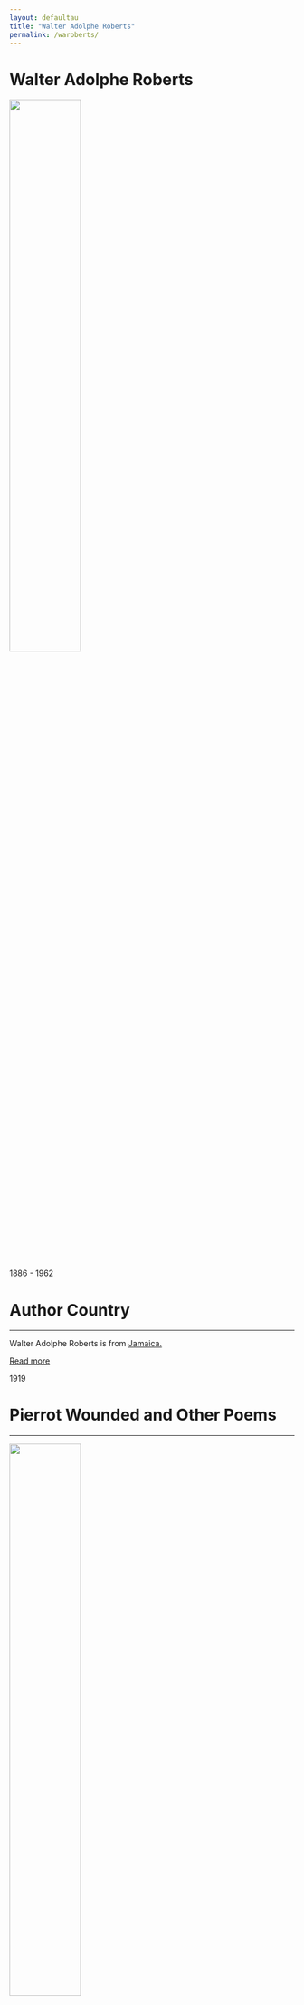 ```yaml
---
layout: defaultau
title: "Walter Adolphe Roberts"
permalink: /waroberts/
---
```

<!-- partial:index.partial.html -->
<div class="content">
    <h1>Walter Adolphe Roberts</h1>
    <div class="quote">
        <div><img src="https://i2.wp.com/nlj.gov.jm/wp-content/uploads/2017/05/war.jpg" height="50%" width = "50%" class="logo"></div>
    </div>
    <div class="timeline">
        <div style="padding-bottom:100px;"></div>
        <div class="block">
            <div class="date right"><p class="right">1886 - 1962</p></div>
            <div class="dot"></div>
            <div class="left first">
            <div class="author_country">
                <h1>Author Country</h1><hr>
          <div class="aclocation">  <p>Walter Adolphe Roberts is from <a href="{{ site.baseurl }}/4/"> Jamaica.</a></p></div>
                <div class="acreadmore"><a href="https://en.wikipedia.org/wiki/Walter_Adolphe_Roberts" target="_blank">Read more</a></div>
            </div>
            </div>
        </div>
        <div class="block">
            <div class="date left"><p class="left">1919</p></div>
            <div class="dot"></div>
            <div class="right">
                <h1>Pierrot Wounded and Other Poems</h1><hr>
                <p><img src="https://m.media-amazon.com/images/I/41T40DMdvXL._SX335_BO1,204,203,200_.jpg" height="50%" width = "50%"></p>
                <p>
                Language: English<br/>
                Publisher: Library of Congress<br/>
                Pub_location: Washington, D.C., United States<br/>
                Genre: Poetry Collection<br/>
                Length: 110<br/>                   </p>
            </div>
        </div>
       <div class="block">
            <div class="date right"><p class="right">1926</p></div>
            <div class="dot"></div>
            <div class="left">
                <h1>The Haunting Hand</h1><hr>
                <p><img src="https://m.media-amazon.com/images/I/51qiN4sUsBL._SX373_BO1,204,203,200_.jpg" height="50%" width = "50%"></p>
                <p>
                Language: English<br/>
                Publisher: The Macaulay Company<br/>
                Pub_location: New York, NY, United States<br/>
                Genre: Fiction (Novel)<br/>
                Length: 309<br/>                   </p>
            </div>
        </div>
       <div class="block">
            <div class="date left"><p class="left">1928</p></div>
            <div class="dot"></div>
            <div class="right">
                <h1>Pan and Peacocks-Poems</h1><hr>
                <p><img src="https://pictures.abebooks.com/inventory/md/md30906314972.jpg" height="50%" width = "50%"></p>
                <p>
                Language: English<br/>
                Publisher: The Four Seas Company<br/>
                Pub_location: Boston, MA, United States<br/>
                Genre: Poetry Collection<br/>
                Length: 80<br/>                   </p>
            </div>
        </div>
       <div class="block">
            <div class="date right"><p class="right">1929</p></div>
            <div class="dot"></div>
            <div class="left">
                <h1>The Mind Reader</h1><hr>
                <p><img src="https://books.google.dm/books/content?id=0jUgAQAAIAAJ&printsec=frontcover&img=1&zoom=1&imgtk=AFLRE73NEbg9e_jTKznDwkexAc0SgiZl-3g-oyW6k3j1L_Nk6duRd5Mddoat2KGzterVH-Q1B2bRW7j6VrknNtdlIwB6Y6WRg5McQ_ti1m1-X8Z0O39-Ps5tBMMFSwm_fYTBYjTq0zPm" height="50%" width = "50%"></p>
                <p>
                Language: English<br/>
                Publisher: The Macaulay Company<br/>
                Pub_location: New York, NY, United States<br/>
                Genre: Fiction (Novel)<br/>
                Length: 277<br/>                   </p>
            </div>
        </div><div class="block">
            <div class="date left"><p class="left">1931</p></div>
            <div class="dot"></div>
            <div class="right">
                <h1>The Moralist</h1><hr>
                <p><img src="https://books.google.dm/books/content?id=_DUgAQAAIAAJ&printsec=frontcover&img=1&zoom=1&imgtk=AFLRE71QA7K9hzrgEc2UldO1Eo71btmya6fg7doW4Eaoy1negKLchddAgBhXAcoEjHL1OI-pgbh6nwAh25wjlj12BPg01Dkinx9jZDdV9zBoGC2fDa1CwKc4SX5GoxqZHppsfeMuxdhH" height="50%" width = "50%"></p>
                <p>
                Language: English<br/>
                Publisher: Mohawk Press<br/>
                Pub_location: New York, NY, United States<br/>
                Genre: Poetry Collection<br/>
                Length: 300<br/>                   </p>
            </div>
        </div>
<div class="block">
            <div class="date right"><p class="right">1935</p></div>
            <div class="dot"></div>
            <div class="left">
                <h1>The Top Floor Killer</h1><hr>
                <p><img src="https://dyn1.heritagestatic.com/lf?set=path%5B2%2F3%2F2%2F1%2F9%2F23219571%5D%2Csizedata%5B850x600%5D&call=url%5Bfile%3Aproduct.chain%5D" height="50%" width = "50%"></p>
                <p>
                Language: English<br/>
                Publisher: Nicholson and Watson<br/>
                Pub_location: London, England<br/>
                Genre: Fiction (Novel)<br/>
                Length: 319<br/>                   </p>
            </div>
        </div>
<div class="block">
            <div class="date left"><p class="left">1944</p></div>
            <div class="dot"></div>
            <div class="right hide">
                <h1>The Book of the Navy</h1><hr>
                <p><img src="https://m.media-amazon.com/images/I/51dQTnPr+bL._SX434_BO1,204,203,200_.jpg"></p>
                <p>Language: English<br>
				Publisher: Doubleday<br>
				Publisher Location: Cooperstown, NY, United States<br>
				Genre: Nonfiction<br>
				Length: 302</p>
            </div>
        </div>
		<div class="block">
            <div class="date right"><p class="right">1944</p></div>
            <div class="dot"></div>
            <div class="left hide">
                <h1>Royal Street, A Novel of Old New Orleans</h1><hr>
                <p><img src="https://pictures.abebooks.com/inventory/md/md1233902928.jpg" height="50%" width = "50%"></p>
                <p>Language: English<br>
				Publisher: The Bobbs-Merrill Company<br>
				Publisher Location: Indianapolis, IN, United States<br>
				Genre: Fiction<br>
				Length: 324</p>
            </div>
        </div>
		<div class="block">
            <div class="date left"><p class="left">1946</p></div>
            <div class="dot"></div>
            <div class="right hide">
                <h1>Lake Pontchartrain</h1><hr>
                <p><img src="https://pictures.abebooks.com/inventory/md/md30766302343.jpg" height="50%" width = "50%"></p>
                <p>Language: English<br>
				Publisher: The Bobbs-Merrill Company<br>
				Publisher Location: Indianapolis, IN, United States<br>
				Genre: Nonfiction<br>
				Length: 376</p>
            </div>
        </div>
		<div class="block">
            <div class="date right"><p class="right">1946</p></div>
            <div class="dot"></div>
            <div class="left hide">
                <h1>Brave Mardi Gras: A New Orleans Novel of the '60s</h1><hr>
                <p><img src="https://m.media-amazon.com/images/I/81SMmA8FMqL._AC_UY218_.jpg" height="50%" width = "50%"></p>
                <p>Language: English<br>
				Publisher: The Bobbs-Merrill Company<br>
				Publisher Location: Indianapolis, IN, United States<br>
				Genre: Fiction (Novel)<br>
				Length: 318</p>
            </div>
        </div>
		<div class="block">
            <div class="date left"><p class="left">1948</p></div>
            <div class="dot"></div>
            <div class="right hide">
                <h1>Lands of the Inner Sea: The West Indies and Bermuda</h1><hr>
                <p><img src="https://m.media-amazon.com/images/I/31hYKA5ml4L._SX331_BO1,204,203,200_.jpg" height="50%" width = "50%"></p>
                <p>Language: English<br>
				Publisher: Coward-McCann<br>
				Publisher Location: New York, NY, United States<br>
				Genre: Nonfiction Book<br>
				Length: 301</p>
            </div>
        </div>
		<div class="block">
            <div class="date right"><p class="right">1948</p></div>
            <div class="dot"></div>
            <div class="left hide">
                <h1>Creole Dusk: A New Orleans Novel of the '80s</h1><hr>
                <p><img src="https://pictures.abebooks.com/inventory/md/md31149570579.jpg" height="50%" width = "50%"></p>
                <p>Language: English<br>
				Publisher: The Bobbs-Merrill Company<br>
				Publisher Location: Indianapolis, IN, United States<br>
				Genre: Fiction (Novel)<br>
				Length: 304</p>
            </div>
        </div>
		<div class="block">
            <div class="date left"><p class="left">1949</p></div>
            <div class="dot"></div>
            <div class="right hide">
                <h1>The Single Star: A Novel of Cuba in the '90s</h1><hr>
                <p><img src="https://m.media-amazon.com/images/I/71PvNHpeTmL._AC_UY218_.jpg" height="50%" width = "50%"></p>
                Language: English<br>
		    Publisher: The Bobbs-Merrill Company<br>
		    Publisher Location: Indianapolis, IN, United States<br>
		    Genre: Fiction (Novel)<br>
		    Length: 378</p>
            </div>
        </div>
 <div class="block">
            <div class="date right"><p class="right">1952</p></div>
            <div class="dot"></div>
            <div class="left">
                <h1>Six Great Jamaicans: Biographical Sketches</h1><hr>
                <p><img src="https://encrypted-tbn0.gstatic.com/images?q=tbn:ANd9GcRXRdRxTYmRy-ts2a6OX5A7mQljW-qSGuPytgOy_D-iXnnMjFGA" height="50%" width = "50%"></p>
                <p>
                Language: English<br/>
                Publisher: Pioneer Press<br/>
                Pub_location: Kingston, Jamaica<br/>
                Genre: Biography<br/>
                Length: 122<br/>                   </p>
            </div>
        </div>
       <div class="block">
            <div class="date left"><p class="left">1953</p></div>
            <div class="dot"></div>
            <div class="right">
                <h1>Havana: The Portrait of a City</h1><hr>
                <p><img src="https://m.media-amazon.com/images/I/31-7x1qZcOL._SY279_BO1,204,203,200_.jpg" height="50%" width = "50%"></p>
                <p>
                Language: English<br/>
                Publisher: Coward-McCann, Inc.<br/>
                Pub_location: New York, NY, United States<br/>
                Genre: Fiction (Novel)<br/>
                Length: 312<br/>                   </p>
            </div>
        </div>
       <div class="block">
            <div class="date right"><p class="right">1955</p></div>
            <div class="dot"></div>
            <div class="left">
                <h1>Jamaica: The Portrait of an Island</h1><hr>
                <p><img src="https://m.media-amazon.com/images/I/51cGNoj2DoL._SY344_BO1,204,203,200_.jpg" height="50%" width = "50%"></p>
                <p>
                Language: English<br/>
                Publisher: Coward-McCann, Inc.<br/>
                Pub_location: New York, NY, United States<br/>
                Genre: Fiction (Novel)<br/>
                Length: 247<br/>                   </p>
            </div>
        </div>
      <div class="block">
            <div class="date left"><p class="left">1966</p></div>
            <div class="dot"></div>
            <div class="right hide">
                <h1>The Caribbean</h1><hr>
                <p><img src="https://m.media-amazon.com/images/I/41-+O8L7drL._SX329_BO1,204,203,200_.jpg" height="50%" width = "50%"></p>
                <p>Language: English<br>
				Publisher: Negro Universities Press<br>
				Publisher Location: New York, NY, United States<br>
				Genre: Nonfiction Book<br>
				Length: 361</p>
            </div>
        </div>
<div class="block">
            <div class="date right"><p class="right">1969</p></div>
            <div class="dot"></div>
            <div class="left hide">
                <h1>The French in the West Indies</h1><hr>
                <p><img src="https://pictures.abebooks.com/inventory/md/md15097638696.jpg" height="50%" width = "50%"></p>
                <p>Language: English<br>
				Publisher: The Bobbs-Merrill Company<br>
				Publisher Location: Indianapolis, IN, United States<br>
				Genre: Nonfiction Book<br>
				Length: 355</p>
            </div>
        </div>
</div>
<div class="block">
            <div class="date left"><p class="left">1978</p></div>
            <div class="dot"></div>
            <div class="right hide">
                <h1>The Pomegranate</h1><hr>
                <p><img src="https://pictures.abebooks.com/inventory/md/md30849341841.jpg" height="50%" width = "50%"></p>
                <p>
                Language: English<br>
				Publisher: The Bobbs-Merrill Company<br>
				Publisher Location: Indianapolis, IN, United States<br>
				Genre: Nonfiction Book<br>
				Length: 313</p>
            </div>
        </div>
<div class="block">
            <div class="date right"><p class="right">1978</p></div>
            <div class="dot"></div>
            <div class="left">
                <h1>New Ships: An Anthology of West Indian Verse</h1><hr>
                <p><img src="https://m.media-amazon.com/images/I/412H0YYN40L._SX309_BO1,204,203,200_.jpg" height="50%" width = "50%"></p>
                <p>
                Language: English<br/>
                Publisher: Oxford University Press<br/>
                Pub_location: Oxford, England<br/>
                Genre: Fiction (Novel)<br/>
                Length: 96<br/>                   </p>
            </div>
        </div>
  <!-- partial -->
<script src='https://cdnjs.cloudflare.com/ajax/libs/jquery/3.1.1/jquery.min.js'></script><script  src="{{ site.baseurl }}/assets/js/authorscript.js"></script>